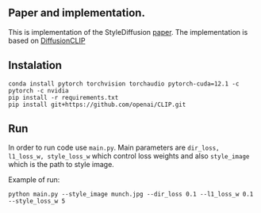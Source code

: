 ## Paper and implementation.

This is implementation of the StyleDiffusion [paper](https://arxiv.org/abs/2308.07863). The implementation is based on [DiffusionCLIP](https://github.com/gwang-kim/DiffusionCLIP/blob/master/diffusionclip.py)



## Instalation


```
conda install pytorch torchvision torchaudio pytorch-cuda=12.1 -c pytorch -c nvidia
pip install -r requirements.txt
pip install git+https://github.com/openai/CLIP.git
```


## Run

In order to run code use `main.py`. Main parameters are `dir_loss, l1_loss_w, style_loss_w` which control loss weights and also `style_image` which is the path to 
style image.


Example of run:

```
python main.py --style_image munch.jpg --dir_loss 0.1 --l1_loss_w 0.1 --style_loss_w 5
```




